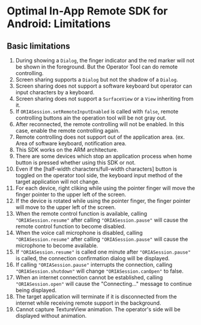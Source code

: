 # Optimal In-App Remote SDK for Android: Limitations

## Basic limitations
 1. During showing a `Dialog`, the finger indicator and the red marker will not be shown in the foreground. But the Operator Tool can do remote controlling.
 2. Screen sharing supports a `Dialog` but not the shadow of a `Dialog`.
 3. Screen sharing does not support a software keyboard but operator can input characters by a keyboard.
 4. Screen sharing does not support a `SurfaceView` or a `View` inheriting from it.
 5. If `ORIASession.setRemoteInputEnabled` is called with `false`, remote controlling buttons ain the operation tool will be not gray out.
 6. After reconnected, the remote controlling will not be enabled. In this case, enable the remote controlling again.
 7. Remote controlling does not support out of the application area. (ex. Area of software keyboard, notification area.
 8. This SDK works on the ARM architecture.
 9. There are some devices which stop an application process when home button is pressed whether using this SDK or not.
 10. Even if the [half-width characters/full-width characters] button is toggled on the operator tool side, the keyboard input method of the target application will not change.
 11. For each device, right cliking while using the pointer finger will move the finger pointer to the upper left of the screen.
 12. If the device is rotated while using the pointer finger, the finger pointer will move to the upper left of the screen.
 13. When the remote control function is available, calling `"ORIASession.resume"` after calling `"ORIASession.pause"` will cause the remote control function to become disabled.
 14. When the voice call microphone is disabled, calling `"ORIASession.resume"` after calling `"ORIASession.pause"` will cause the microphone to become available.
 15. If `"ORIASession.resume"` is called one minute after `"ORIASession.pause"` is called, the connection confirmation dialog will be displayed.
 16. If calling `"ORIASession.pause"` interrupts the connection, calling `"ORIASession.shutdown"` will change `"ORIASession.canOpen"` to false.
 17. When an internet connection cannot be established, calling `"ORIASession.open"` will cause the "Connecting..." message to continue being displayed.
 18. The target application will terminate if it is disconnected from the internet while receiving remote support in the background.
 19. Cannot capture TextureView animation. The operator's side will be displayed without animation.
